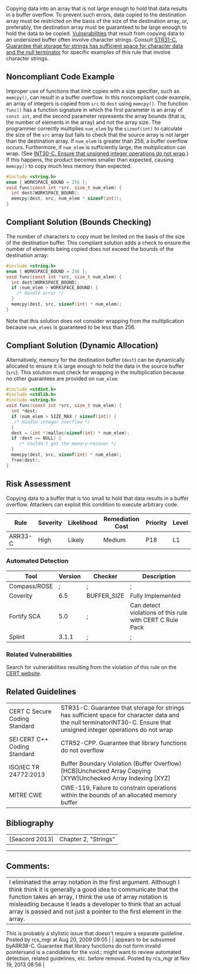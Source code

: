 Copying data into an array that is not large enough to hold that data results in a buffer overflow. To prevent such errors, data copied to the destination array must be restricted on the basis of the size of the destination array, or, preferably, the destination array must be guaranteed to be large enough to hold the data to be copied.
[Vulnerabilities](BB.-Definitions_87152273.html#BB.Definitions-vulnerability) that result from copying data to an undersized buffer often involve character strings. Consult [STR31-C. Guarantee that storage for strings has sufficient space for character data and the null terminator](STR31-C_%20Guarantee%20that%20storage%20for%20strings%20has%20sufficient%20space%20for%20character%20data%20and%20the%20null%20terminator) for specific examples of this rule that involve character strings.
## Noncompliant Code Example
Improper use of functions that limit copies with a size specifier, such as `memcpy()`, can result in a buffer overflow. In this noncompliant code example, an array of integers is copied from `src` to `dest` using `memcpy()`. The function `func()` has a function signature in which the first parameter is an array of `const int`, and the second parameter represents the array bounds (that is, the number of elements in the array) and not the array size.
The programmer correctly multiplies `num_elem` by the `sizeof(int)` to calculate the size of the `src` array but fails to check that the source array is not larger than the destination array. If `num_elem` is greater than 256, a buffer overflow occurs. Furthermore, if `num_elem` is sufficiently large, the multiplication can wrap. (See [INT30-C. Ensure that unsigned integer operations do not wrap](INT30-C_%20Ensure%20that%20unsigned%20integer%20operations%20do%20not%20wrap).) If this happens, the product becomes smaller than expected, causing `memcpy()` to copy much less memory than expected.
``` c
#include <string.h>
enum { WORKSPACE_BOUND = 256 };
void func(const int *src, size_t num_elem) {
  int dest[WORKSPACE_BOUND];
  memcpy(dest, src, num_elem * sizeof(int));
}
```
## Compliant Solution (Bounds Checking)
The number of characters to copy must be limited on the basis of the size of the destination buffer. This compliant solution adds a check to ensure the number of elements being copied does not exceed the bounds of the destination array:
``` c
#include <string.h>
enum { WORKSPACE_BOUND = 256 };
void func(const int *src, size_t num_elem) {
  int dest[WORKSPACE_BOUND];
  if (num_elem > WORKSPACE_BOUND) {
    /* Handle error */
  }
  memcpy(dest, src, sizeof(int) * num_elem);
}
```
Note that this solution does not consider wrapping from the multiplication because `num_elems` is guaranteed to be less than 256.
## Compliant Solution (Dynamic Allocation)
Alternatively, memory for the destination buffer (`dest`) can be dynamically allocated to ensure it is large enough to hold the data in the source buffer (`src`). This solution must check for wrapping in the multiplication because no other guarantees are provided on `num_elem`:
``` c
#include <stdint.h>
#include <stdlib.h>
#include <string.h>
void func(const int *src, size_t num_elem) {
  int *dest;
  if (num_elem > SIZE_MAX / sizeof(int)) {
   /* Handle integer overflow */
  }
  dest = (int *)malloc(sizeof(int) * num_elem);
  if (dest == NULL) {
     /* Couldn't get the memory—recover */
  }
  memcpy(dest, src, sizeof(int) * num_elem);
  free(dest);
}
```
## Risk Assessment
Copying data to a buffer that is too small to hold that data results in a buffer overflow. Attackers can exploit this condition to execute arbitrary code.

| Rule | Severity | Likelihood | Remediation Cost | Priority | Level |
| ----|----|----|----|----|----|
| ARR33-C | High | Likely | Medium | P18 | L1 |

### Automated Detection

| Tool | Version | Checker | Description |
| ----|----|----|----|
| Compass/ROSE | ; | ; | ; |
| Coverity | 6.5 | BUFFER_SIZE | Fully Implemented |
| Fortify SCA | 5.0 | ; | Can detect violations of this rule with CERT C Rule Pack |
| Splint | 3.1.1 | ; | ; |

### Related Vulnerabilities
Search for vulnerabilities resulting from the violation of this rule on the [CERT website](https://www.kb.cert.org/vulnotes/bymetric?searchview&query=FIELD+KEYWORDS+contains+ARR33-C).
## Related Guidelines

|  |  |
| ----|----|
| CERT C Secure Coding Standard | STR31-C. Guarantee that storage for strings has sufficient space for character data and the null terminatorINT30-C. Ensure that unsigned integer operations do not wrap |
| SEI CERT C++ Coding Standard | CTR52-CPP. Guarantee that library functions do not overflow |
| ISO/IEC TR 24772:2013 | Buffer Boundary Violation (Buffer Overflow) [HCB]Unchecked Array Copying [XYW]Unchecked Array Indexing [XYZ] |
| MITRE CWE | CWE-119, Failure to constrain operations within the bounds of an allocated memory buffer |

## Bibliography

|  |  |
| ----|----|
| [Seacord 2013] | Chapter 2, "Strings" |

------------------------------------------------------------------------
[](https://www.securecoding.cert.org/confluence/display/seccode/ARR32-C.+Ensure+size+arguments+for+variable+length+arrays+are+in+a+valid+range?showChildren=false&showComments=false) [](https://www.securecoding.cert.org/confluence/pages/viewpage.action?pageId=263) [](https://www.securecoding.cert.org/confluence/display/seccode/ARR34-C.+Ensure+that+array+types+in+expressions+are+compatible?showChildren=false&showComments=false)
## Comments:

|  |
| ----|
| I eliminated the array notation in the first argument.  Although I think think it is generally a good idea to communicate that the function takes an array, I think the use of array notation is misleading because it leads a developer to think that an actual array is passed and not just a pointer to the first element in the array.
This is probably a stylistic issue that doesn't require a separate guideline.
                                        Posted by rcs_mgr at Aug 20, 2009 09:05
                                     |
| appears to be subsumed byARR38-C. Guarantee that library functions do not form invalid pointersand is a candidate for the void.; might want to review automated detection, related guidelines, etc. before removal.
                                        Posted by rcs_mgr at Nov 19, 2013 08:56
                                     |

